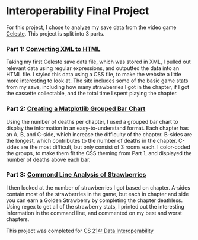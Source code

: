 # Interoperability Final Project

For this project, I chose to analyze my save data from the video game [Celeste](https://www.celestegame.com). This project is split into 3 parts.

### Part 1: [Converting XML to HTML](LeePart1.py)
Taking my first Celeste save data file, which was stored in XML, I pulled out relevant data using regular expressions, and outputted the data into an HTML file. I styled this data using a CSS file, to make the website a little more interesting to look at. The site includes some of the basic game stats from my save, including how many strawberries I got in the chapter, if I got the cassette collectable, and the total time I spent playing the chapter.

### Part 2: [Creating a Matplotlib Grouped Bar Chart](LeePart2.py)
Using the number of deaths per chapter, I used a grouped bar chart to display the information in an easy-to-understand format. Each chapter has an A, B, and C-side, which increase the difficulty of the chapter. B-sides are the longest, which contributes to the number of deaths in the chapter. C-sides are the most difficult, but only consist of 3 rooms each. I color-coded the groups, to make them fit the CSS theming from Part 1, and displayed the number of deaths above each bar.

### Part 3: [Commond Line Analysis of Strawberries](LeePart3.py)
I then looked at the number of strawberries I got based on chapter. A-sides contain most of the strawberries in the game, but each in chapter and side you can earn a Golden Strawberry by completing the chapter deathless. Using regex to get all of the strawberry stats, I printed out the interesting information in the command line, and commented on my best and worst chapters.

This project was completed for [CS 214: Data Interoperability](https://simmons.smartcatalogiq.com/en/2024-2025/undergraduate-course-catalog/undergraduate-courses/cs-computer-science/200/cs-214/)
